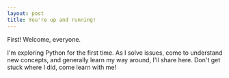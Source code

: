 ```yaml
---
layout: post
title: You're up and running!
---
```


First! Welcome, everyone.

I'm exploring Python for the first time. As I solve issues, come to understand new concepts, and generally learn my way around, I'll share here. Don't get stuck where I did, come learn with me!
